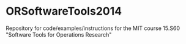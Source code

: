 ORSoftwareTools2014
===================

Repository for code/examples/instructions for the MIT course 15.S60 "Software Tools for Operations Research"
